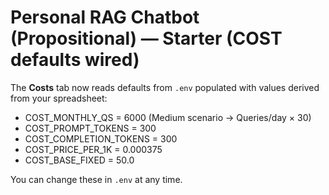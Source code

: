 # Personal RAG Chatbot (Propositional) — Starter (COST defaults wired)

The **Costs** tab now reads defaults from `.env` populated with values derived from your spreadsheet:

- COST_MONTHLY_QS = 6000  (Medium scenario → Queries/day × 30)
- COST_PROMPT_TOKENS = 300
- COST_COMPLETION_TOKENS = 300
- COST_PRICE_PER_1K = 0.000375
- COST_BASE_FIXED = 50.0

You can change these in `.env` at any time.

